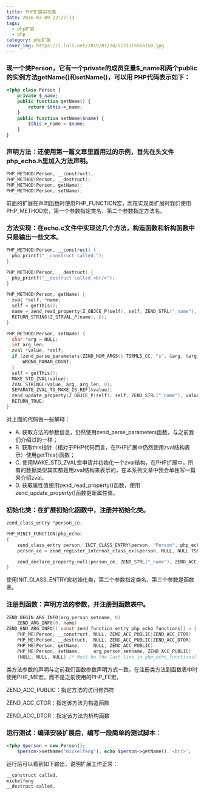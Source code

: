 ```yaml
---
title: PHP扩展实现类
date: 2016-03-09 22:27:13
tags:
  - php扩展
  - php
category: php扩展
cover_img: https://i.loli.net/2019/02/24/5c7231556a150.jpg
---
```


### 现一个类Person，它有一个private的成员变量$_name和两个public的实例方法getName()和setName()，可以用 PHP代码表示如下：

```php
<?php class Person {
    private $_name;
    public function getName() {
        return $this->_name;
    }
    public function setName($name) {
        $this->_name = $name;
    }
}
```

<!-- more -->

### 声明方法：还使用第一篇文章里面用过的示例，首先在头文件php_echo.h里加入方法声明。

```c
PHP_METHOD(Person, __construct);
PHP_METHOD(Person, __destruct);
PHP_METHOD(Person, getName);
PHP_METHOD(Person, setName);
```
前面的扩展在声明函数时使用PHP_FUNCTION宏，而在实现类扩展时我们使用PHP_METHOD宏，第一个参数指定类名，第二个参数指定方法名。

### 方法实现：在echo.c文件中实现这几个方法，构造函数和析构函数中只是输出一些文本。

```c
PHP_METHOD(Person, __construct) {
  php_printf("__construct called.");
}

PHP_METHOD(Person, __destruct) {
  php_printf("__destruct called.<br/>");
}

PHP_METHOD(Person, getName) {
  zval *self, *name;
  self = getThis();
  name = zend_read_property(Z_OBJCE_P(self), self, ZEND_STRL("_name"), 0 TSRMLS_CC);
  RETURN_STRING(Z_STRVAL_P(name), 0);
}

PHP_METHOD(Person, setName) {
  char *arg = NULL;
  int arg_len;
  zval *value, *self;
  if (zend_parse_parameters(ZEND_NUM_ARGS() TSRMLS_CC, "s", &arg, &arg_len) == FAILURE) {
      WRONG_PARAM_COUNT;
  }
  self = getThis();
  MAKE_STD_ZVAL(value);
  ZVAL_STRINGL(value, arg, arg_len, 0);
  SEPARATE_ZVAL_TO_MAKE_IS_REF(&value);
  zend_update_property(Z_OBJCE_P(self), self, ZEND_STRL("_name"), value TSRMLS_CC);
  RETURN_TRUE;
}
```

对上面的代码做一些解释：

* A. 获取方法的参数信息，仍然使用zend_parse_parameters函数，与之前我们介绍过的一样；
* B. 获取this指针（相对于PHP代码而言，在PHP扩展中仍然使用zval结构表示）使用getThis()函数；
* C. 使用MAKE_STD_ZVAL宏申请并初始化一个zval结构，在PHP扩展中，所有的数据类型其实都是用zval结构来表示的，在本系列文章中我会单独写一篇来介绍zval。
* D. 获取属性值使用zend_read_property()函数，使用zend_update_property()函数更新属性值。

### 初始化类：在扩展初始化函数中，注册并初始化类。

```c
zend_class_entry *person_ce;

PHP_MINIT_FUNCTION(php_echo)
{
    zend_class_entry person; INIT_CLASS_ENTRY(person, "Person", php_echo_functions);
    person_ce = zend_register_internal_class_ex(&person, NULL, NULL TSRMLS_CC);

    zend_declare_property_null(person_ce, ZEND_STRL("_name"), ZEND_ACC_PRIVATE TSRMLS_CC); return SUCCESS;
}
```
使用INIT_CLASS_ENTRY宏初始化类，第二个参数指定类名，第三个参数是函数表。

### 注册到函数：声明方法的参数，并注册到函数表中。

```c
ZEND_BEGIN_ARG_INFO(arg_person_setname, 0)
    ZEND_ARG_INFO(0, name)
ZEND_END_ARG_INFO() const zend_function_entry php_echo_functions[] = {
    PHP_ME(Person, __construct, NULL, ZEND_ACC_PUBLIC|ZEND_ACC_CTOR)
    PHP_ME(Person, __destruct,  NULL, ZEND_ACC_PUBLIC|ZEND_ACC_DTOR)
    PHP_ME(Person, getName,     NULL, ZEND_ACC_PUBLIC)
    PHP_ME(Person, setName,     arg_person_setname, ZEND_ACC_PUBLIC)
    {NULL, NULL, NULL} /* Must be the last line in php_echo_functions[] */ };
```

类方法参数的声明与之前我们函数参数声明方式一致，在注册类方法到函数表中时使用PHP_ME宏，而不是之前使用的PHP_FE宏。

ZEND_ACC_PUBLIC：指定方法的访问修饰符

ZEND_ACC_CTOR：指定该方法为构造函数

ZEND_ACC_DTOR：指定该方法为析构函数

### 运行测试：编译安装扩展后，编写一段简单的测试脚本：

```php
<?php $person = new Person();
    $person->setName("mickelfeng"); echo $person->getName().'<br/>';
```
运行后可以看到如下输出，说明扩展工作正常：

```bash
__construct called.
mickelfeng
__destruct called.
```
